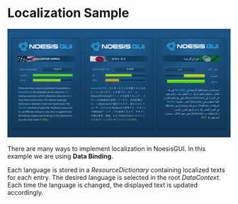 # Localization Sample

![Screenshot](https://github.com/Noesis/Noesis.github.io/blob/master/NoesisGUI/Samples/Localization/Screenshot.png)

There are many ways to implement localization in NoesisGUI. In this example we are using **Data Binding**.

Each language is stored in a *ResourceDictionary* containing localized texts for each entry. The desired language is selected in the root *DataContext*. Each time the language is changed, the displayed text is updated accordingly.
